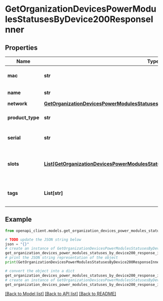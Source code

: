 # GetOrganizationDevicesPowerModulesStatusesByDevice200ResponseInner


## Properties

Name | Type | Description | Notes
------------ | ------------- | ------------- | -------------
**mac** | **str** | The device MAC address. | [optional] 
**name** | **str** | The device name. | [optional] 
**network** | [**GetOrganizationDevicesPowerModulesStatusesByDevice200ResponseInnerNetwork**](GetOrganizationDevicesPowerModulesStatusesByDevice200ResponseInnerNetwork.md) |  | [optional] 
**product_type** | **str** | Device product type. | [optional] 
**serial** | **str** | The device serial number. | [optional] 
**slots** | [**List[GetOrganizationDevicesPowerModulesStatusesByDevice200ResponseInnerSlotsInner]**](GetOrganizationDevicesPowerModulesStatusesByDevice200ResponseInnerSlotsInner.md) | Information for the device&#39;s AC power supplies. | [optional] 
**tags** | **List[str]** | List of custom tags for the device. | [optional] 

## Example

```python
from openapi_client.models.get_organization_devices_power_modules_statuses_by_device200_response_inner import GetOrganizationDevicesPowerModulesStatusesByDevice200ResponseInner

# TODO update the JSON string below
json = "{}"
# create an instance of GetOrganizationDevicesPowerModulesStatusesByDevice200ResponseInner from a JSON string
get_organization_devices_power_modules_statuses_by_device200_response_inner_instance = GetOrganizationDevicesPowerModulesStatusesByDevice200ResponseInner.from_json(json)
# print the JSON string representation of the object
print(GetOrganizationDevicesPowerModulesStatusesByDevice200ResponseInner.to_json())

# convert the object into a dict
get_organization_devices_power_modules_statuses_by_device200_response_inner_dict = get_organization_devices_power_modules_statuses_by_device200_response_inner_instance.to_dict()
# create an instance of GetOrganizationDevicesPowerModulesStatusesByDevice200ResponseInner from a dict
get_organization_devices_power_modules_statuses_by_device200_response_inner_from_dict = GetOrganizationDevicesPowerModulesStatusesByDevice200ResponseInner.from_dict(get_organization_devices_power_modules_statuses_by_device200_response_inner_dict)
```
[[Back to Model list]](../README.md#documentation-for-models) [[Back to API list]](../README.md#documentation-for-api-endpoints) [[Back to README]](../README.md)


